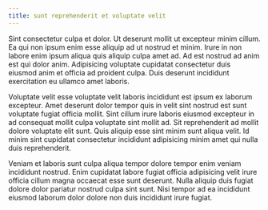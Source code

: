 ```yaml
---
title: sunt reprehenderit et voluptate velit
---
```


Sint consectetur culpa et dolor. Ut deserunt mollit ut excepteur minim cillum. Ea qui non ipsum enim esse aliquip ad ut nostrud et minim. Irure in non labore enim ipsum aliqua quis aliquip culpa amet ad. Ad est nostrud ad anim est qui dolor anim. Adipisicing voluptate cupidatat consectetur duis eiusmod anim et officia ad proident culpa. Duis deserunt incididunt exercitation eu ullamco amet laboris.

Voluptate velit esse voluptate velit laboris incididunt est ipsum ex laborum excepteur. Amet deserunt dolor tempor quis in velit sint nostrud est sunt voluptate fugiat officia mollit. Sint cillum irure laboris eiusmod excepteur in ad consequat mollit culpa voluptate sint mollit ad. Sit reprehenderit ad mollit dolore voluptate elit sunt. Quis aliquip esse sint minim sunt aliqua velit. Id minim sint cupidatat consectetur incididunt adipisicing minim amet qui nulla duis reprehenderit.

Veniam et laboris sunt culpa aliqua tempor dolore tempor enim veniam incididunt nostrud. Enim cupidatat labore fugiat officia adipisicing velit irure officia cillum magna occaecat esse sunt deserunt. Nulla aliquip duis fugiat dolore dolor pariatur nostrud culpa sint sunt. Nisi tempor ad ea incididunt eiusmod laborum dolor dolore non duis incididunt irure fugiat.